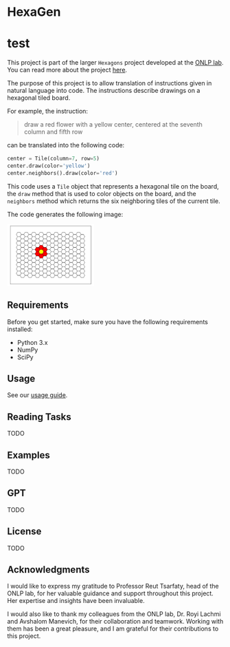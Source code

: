# HexaGen

# test

This project is part of the larger `Hexagons` project developed at the [ONLP lab](https://nlp.biu.ac.il/~rtsarfaty/onlp).
You can read more about the project [here](https://onlplab.github.io/Hexagons/).

The purpose of this project is to allow translation of instructions given in natural language into code. The instructions describe drawings on a hexagonal tiled board. 

For example, the instruction:

>draw a red flower with a yellow center, centered at the seventh column and fifth row

can be translated into the following code: 
```python
center = Tile(column=7, row=5)
center.draw(color='yellow')
center.neighbors().draw(color='red')
```
This code uses a `Tile` object that represents a hexagonal tile on the board, the `draw` method that is used to color objects on the board, and the `neighbors` method which returns the six neighboring tiles of the current tile.

The code generates the following image:

<img src="docs/board_examples/red_flower_yellow_center.png" alt="red flower with yellow center" width="40%" height="40%">

## Requirements

Before you get started, make sure you have the following requirements installed:

- Python 3.x
- NumPy
- SciPy

## Usage
See our [usage guide](docs/USAGE.md).

## Reading Tasks
TODO

## Examples
TODO

## GPT
TODO

## License
TODO

## Acknowledgments
I would like to express my gratitude to Professor Reut Tsarfaty, head of the ONLP lab, for her valuable guidance and support throughout this project. Her expertise and insights have been invaluable.

I would also like to thank my colleagues from the ONLP lab, Dr. Royi Lachmi and Avshalom Manevich, for their collaboration and teamwork. Working with them has been a great pleasure, and I am grateful for their contributions to this project.
